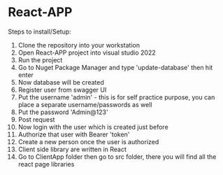# React-APP

Steps to install/Setup:
1. Clone the repository into your workstation 
2. Open React-APP project into visual studio 2022
3. Run the project
4. Go to Nuget Package Manager and type 'update-database' then hit enter
5. Now database will be created
6. Register user from swagger UI
7. Put the username 'admin' - this is for self practice purpose, you can place a separate username/passwords as well
8. Put the password 'Admin@123'
9. Post request 
10. Now login with the user which is created just before
11. Authorize that user with Bearer 'token'
12. Create a new person once the user is authorized
13. Client side library are written in React
14. Go to ClientApp folder then go to src folder, there you will find all the react page libraries
